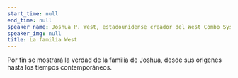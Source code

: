 ```yaml
---
start_time: null
end_time: null
speaker_name: Joshua P. West, estadounidense creador del West Combo System
speaker_img: null
title: La familia West
---
```


Por fin se mostrará la verdad de la familia de Joshua, desde sus origenes hasta los tiempos contemporáneos.